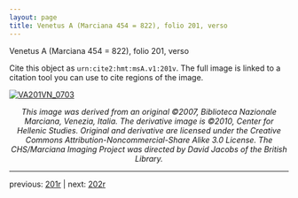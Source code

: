 ```yaml
---
layout: page
title: Venetus A (Marciana 454 = 822), folio 201, verso
---
```


Venetus A (Marciana 454 = 822), folio 201, verso

Cite this object as `urn:cite2:hmt:msA.v1:201v`.  The full image is linked to a citation tool you can use to cite regions of the image.

[![VA201VN_0703](http://www.homermultitext.org/iipsrv?IIIF=/project/homer/pyramidal/deepzoom/hmt/vaimg/2017a/VA201VN_0703.tif/full/800,/0/default.jpg)](http://www.homermultitext.org/ict2/?urn=urn:cite2:hmt:vaimg.2017a:VA201VN_0703) 

<p style="text-align: center; font-style: italic;">This image was derived from an original ©2007, Biblioteca Nazionale Marciana, Venezia, Italia. The derivative image is ©2010, Center for Hellenic Studies. Original and derivative are licensed under the Creative Commons Attribution-Noncommercial-Share Alike 3.0 License. The CHS/Marciana Imaging Project was directed by David Jacobs of the British Library.</p>

---

previous: [201r](../201r/) | next: [202r](../202r/)